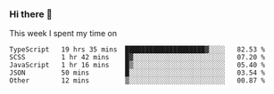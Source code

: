 ### Hi there 👋

<!--
**qiruohan/qiruohan** is a ✨ _special_ ✨ repository because its `README.md` (this file) appears on your GitHub profile.

Here are some ideas to get you started:

- 🔭 I’m currently working on ...
- 🌱 I’m currently learning ...
- 👯 I’m looking to collaborate on ...
- 🤔 I’m looking for help with ...
- 💬 Ask me about ...
- 📫 How to reach me: ...
- 😄 Pronouns: ...
- ⚡ Fun fact: ...
-->

This week I spent my time on 
<!--START_SECTION:waka-->
```text
TypeScript   19 hrs 35 mins  ████████████████████▓░░░░   82.53 % 
SCSS         1 hr 42 mins    █▓░░░░░░░░░░░░░░░░░░░░░░░   07.20 % 
JavaScript   1 hr 16 mins    █▒░░░░░░░░░░░░░░░░░░░░░░░   05.40 % 
JSON         50 mins         █░░░░░░░░░░░░░░░░░░░░░░░░   03.54 % 
Other        12 mins         ▒░░░░░░░░░░░░░░░░░░░░░░░░   00.87 % 
```
<!--END_SECTION:waka-->
